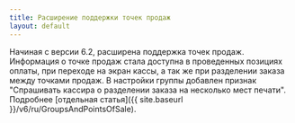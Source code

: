```yaml
---
title: Расширение поддержки точек продаж
layout: default
---
```

Начиная с версии 6.2, расширена поддержка точек продаж.
Информация о точке продаж стала доступна в проведенных позициях оплаты, при переходе на экран кассы, а так же при разделении заказа между точками продаж.
В настройки группы добавлен признак "Спрашивать кассира о разделении заказа на несколько мест печати".
Подробнее [отдельная статья]({{ site.baseurl }}/v6/ru/GroupsAndPointsOfSale).

